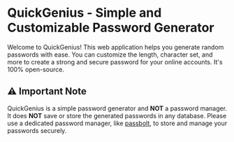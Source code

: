 # QuickGenius - Simple and Customizable Password Generator

Welcome to QuickGenius! This web application helps you generate random passwords with ease. You can customize the length, character set, and more to create a strong and secure password for your online accounts. It's 100% open-source. 

## ⚠️ Important Note
QuickGenius is a simple password generator and **NOT** a password manager. It does **NOT** save or store the generated passwords in any database. Please use a dedicated password manager, like [passbolt](https://github.com/passbolt), to store and manage your passwords securely.